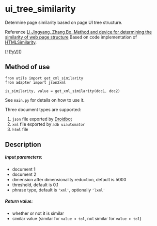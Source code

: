 # ui_tree_similarity
Determine page similarity based on page UI tree structure.

Reference [Li Jingyang, Zhang Bo. Method and device for determining the similarity of web page structure](https://wenku.baidu.com/view/72795fcddf36a32d7375a417866fb84ae55cc3e2?fr=xueshu&_wkts_=1734419226309)
Based on code implementation of [HTMLSimilarity](https://github.com/SPuerBRead/HTMLSimilarity).

[! [PyV](https://img.shields.io/badge/python-3.9-brightgreen.svg)]()

Method of use
-----------

```
from utils import get_xml_similarity
from adapter import json2xml

is_similarity, value = get_xml_similarity(doc1, doc2)
```

See `main.py` for details on how to use it.

Three document types are supported:
1. `json` file exported by [Droidbot](https://github.com/honeynet/droidbot)
2. `xml` file exported by `adb uiautomator`
3. `html` file

Description
-----------

##### Input parameters:
* document 1
* document 2
* dimension after dimensionality reduction, default is 5000
* threshold, default is 0.1
* phrase type, default is `'xml'`, optionally `'lxml'`

##### Return value:
* whether or not it is similar
* similar value (similar for `value < tol`, not similar for `value > tol`)